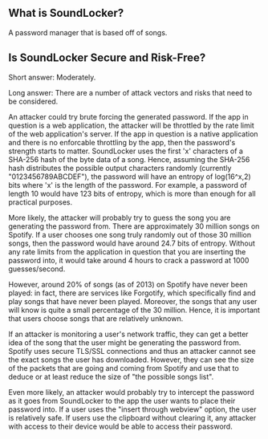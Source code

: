 ## What is SoundLocker?

A password manager that is based off of songs.

## Is SoundLocker Secure and Risk-Free?

Short answer: Moderately.

Long answer: There are a number of attack vectors and risks that need to be considered.

An attacker could try brute forcing the generated password. If the app in question is a web application, the attacker will be throttled by the rate limit of the web application's server. If the app in question is a native application and there is no enforcable throttling by the app, then the password's strength starts to matter. SoundLocker uses the first 'x' characters of a SHA-256 hash of the byte data of a song. Hence, assuming the SHA-256 hash distributes the possible output characters randomly (currently "0123456789ABCDEF"), the password will have an entropy of log(16^x,2) bits where 'x' is the length of the password. For example, a password of length 10 would have 123 bits of entropy, which is more than enough for all practical purposes.

More likely, the attacker will probably try to guess the song you are generating the password from. There are approximately 30 million songs on Spotify. If a user chooses one song truly randomly out of those 30 million songs, then the password would have around 24.7 bits of entropy. Without any rate limits from the application in question that you are inserting the password into, it would take around 4 hours to crack a password at 1000 guesses/second.

However, around 20% of songs (as of 2013) on Spotify have never been played: in fact, there are services like Forgotify, which specifically find and play songs that have never been played. Moreover, the songs that any user will know is quite a small percentage of the 30 million. Hence, it is important that users choose songs that are relatively unknown.

If an attacker is monitoring a user's network traffic, they can get a better idea of the song that the user might be generating the password from. Spotify uses secure TLS/SSL connections and thus an attacker cannot see the exact songs the user has downloaded. However, they can see the size of the packets that are going and coming from Spotify and use that to deduce or at least reduce the size of "the possible songs list".

Even more likely, an attacker would probably try to intercept the password as it goes from SoundLocker to the app the user wants to place their password into. If a user uses the "insert through webview" option, the user is relatively safe. If users use the clipboard without clearing it, any attacker with access to their device would be able to access their password.